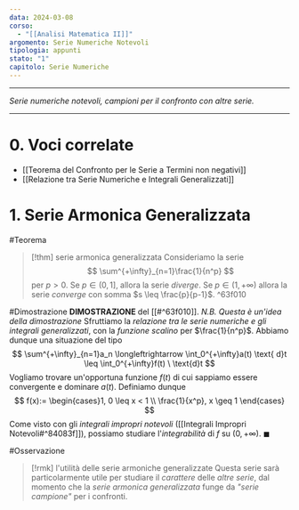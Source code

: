 ```yaml
---
data: 2024-03-08
corso:
  - "[[Analisi Matematica II]]"
argomento: Serie Numeriche Notevoli
tipologia: appunti
stato: "1"
capitolo: Serie Numeriche
---
```

- - -
*Serie numeriche notevoli, campioni per il confronto con altre serie.*
- - -
# 0. Voci correlate
- [[Teorema del Confronto per le Serie a Termini non negativi]]
- [[Relazione tra Serie Numeriche e Integrali Generalizzati]]
# 1. Serie Armonica Generalizzata
#Teorema 
> [!thm] serie armonica generalizzata
> Consideriamo la serie
> $$
> \sum^{+\infty}_{n=1}\frac{1}{n^p}
> $$
> per $p>0$.
> Se $p \in (0, 1]$, allora la serie *diverge*.
> Se $p \in (1, +\infty)$ allora la serie *converge* con somma $s \leq \frac{p}{p-1}$.
^63f010

#Dimostrazione 
**DIMOSTRAZIONE** del [[#^63f010]].
*N.B. Questa è un'idea della dimostrazione*
Sfruttiamo la *relazione tra le serie numeriche e gli integrali generalizzati*, con la *funzione scalino* per $\frac{1}{n^p}$. Abbiamo dunque una situazione del tipo
$$
\sum^{+\infty}_{n=1}a_n \longleftrightarrow \int_0^{+\infty}a(t) \text{ d}t \leq \int_0^{+\infty}f(t) \ \text{d}t
$$
Vogliamo trovare un'opportuna funzione $f(t)$ di cui sappiamo essere convergente e dominare $a(t)$.
Definiamo dunque
$$
f(x):= \begin{cases}1, 0 \leq x < 1 \\ \frac{1}{x^p}, x \geq 1 \end{cases}
$$
Come visto con gli *integrali impropri notevoli* ([[Integrali Impropri Notevoli#^84083f]]), possiamo studiare l'*integrabilità* di $f$ su $(0, +\infty)$. $\blacksquare$

#Osservazione 
> [!rmk] l'utilità delle serie armoniche generalizzate
> Questa serie sarà particolarmente utile per studiare il *carattere* delle *altre serie*, dal momento che la *serie armonica generalizzata* funge da *"serie campione"* per i confronti.
